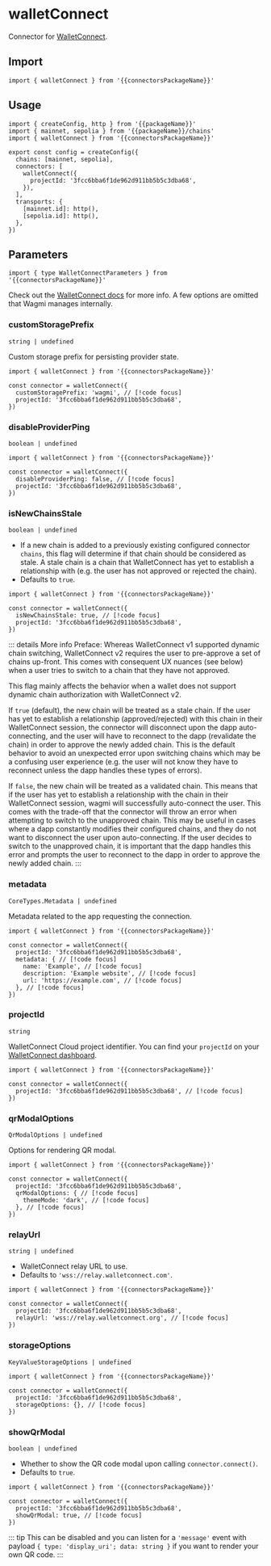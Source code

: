 <!-- <script setup>
const packageName = 'wagmi'
const connectorsPackageName = 'wagmi/connectors'
</script> -->

# walletConnect

Connector for [WalletConnect](https://walletconnect.com).

## Import

```ts-vue
import { walletConnect } from '{{connectorsPackageName}}'
```

## Usage

```ts-vue{3,8-10}
import { createConfig, http } from '{{packageName}}'
import { mainnet, sepolia } from '{{packageName}}/chains'
import { walletConnect } from '{{connectorsPackageName}}'

export const config = createConfig({
  chains: [mainnet, sepolia],
  connectors: [
    walletConnect({
      projectId: '3fcc6bba6f1de962d911bb5b5c3dba68',
    }),
  ],
  transports: {
    [mainnet.id]: http(),
    [sepolia.id]: http(),
  },
})
```

## Parameters

```ts-vue
import { type WalletConnectParameters } from '{{connectorsPackageName}}'
```

Check out the [WalletConnect docs](https://github.com/WalletConnect/walletconnect-monorepo/tree/v2.0/providers/ethereum-provider) for more info. A few options are omitted that Wagmi manages internally.

### customStoragePrefix <Badge :text="`${packageName === '@wagmi/core' ? '@wagmi/connectors@>=5.1.8' : `${packageName}@>=${packageName === 'wagmi' ? '2.12.8' : packageName === '@wagmi/vue' ? '0.0.40' : ''}`}`" />

`string | undefined`

Custom storage prefix for persisting provider state.

```ts-vue
import { walletConnect } from '{{connectorsPackageName}}'

const connector = walletConnect({
  customStoragePrefix: 'wagmi', // [!code focus]
  projectId: '3fcc6bba6f1de962d911bb5b5c3dba68',
})
```

### disableProviderPing

`boolean | undefined`

```ts-vue
import { walletConnect } from '{{connectorsPackageName}}'

const connector = walletConnect({
  disableProviderPing: false, // [!code focus]
  projectId: '3fcc6bba6f1de962d911bb5b5c3dba68',
})
```

### isNewChainsStale

`boolean | undefined`

- If a new chain is added to a previously existing configured connector `chains`, this flag
will determine if that chain should be considered as stale. A stale chain is a chain that
WalletConnect has yet to establish a relationship with (e.g. the user has not approved or
rejected the chain).
- Defaults to `true`.

```ts-vue
import { walletConnect } from '{{connectorsPackageName}}'

const connector = walletConnect({
  isNewChainsStale: true, // [!code focus]
  projectId: '3fcc6bba6f1de962d911bb5b5c3dba68',
})
```

::: details More info
Preface: Whereas WalletConnect v1 supported dynamic chain switching, WalletConnect v2 requires
the user to pre-approve a set of chains up-front. This comes with consequent UX nuances (see below) when
a user tries to switch to a chain that they have not approved.

This flag mainly affects the behavior when a wallet does not support dynamic chain authorization
with WalletConnect v2.

If `true` (default), the new chain will be treated as a stale chain. If the user
has yet to establish a relationship (approved/rejected) with this chain in their WalletConnect
session, the connector will disconnect upon the dapp auto-connecting, and the user will have to
reconnect to the dapp (revalidate the chain) in order to approve the newly added chain.
This is the default behavior to avoid an unexpected error upon switching chains which may
be a confusing user experience (e.g. the user will not know they have to reconnect
unless the dapp handles these types of errors).

If `false`, the new chain will be treated as a validated chain. This means that if the user
has yet to establish a relationship with the chain in their WalletConnect session, wagmi will successfully
auto-connect the user. This comes with the trade-off that the connector will throw an error
when attempting to switch to the unapproved chain. This may be useful in cases where a dapp constantly
modifies their configured chains, and they do not want to disconnect the user upon
auto-connecting. If the user decides to switch to the unapproved chain, it is important that the
dapp handles this error and prompts the user to reconnect to the dapp in order to approve
the newly added chain.
:::

### metadata

`CoreTypes.Metadata | undefined`

Metadata related to the app requesting the connection.

```ts-vue
import { walletConnect } from '{{connectorsPackageName}}'

const connector = walletConnect({
  projectId: '3fcc6bba6f1de962d911bb5b5c3dba68',
  metadata: { // [!code focus]
    name: 'Example', // [!code focus]
    description: 'Example website', // [!code focus]
    url: 'https://example.com', // [!code focus]
  }, // [!code focus]
})
```

### projectId

`string`

WalletConnect Cloud project identifier. You can find your `projectId` on your [WalletConnect dashboard](https://cloud.reown.com/sign-in).

```ts-vue
import { walletConnect } from '{{connectorsPackageName}}'

const connector = walletConnect({
  projectId: '3fcc6bba6f1de962d911bb5b5c3dba68', // [!code focus]
})
```

### qrModalOptions

`QrModalOptions | undefined`

Options for rendering QR modal.

```ts-vue
import { walletConnect } from '{{connectorsPackageName}}'

const connector = walletConnect({
  projectId: '3fcc6bba6f1de962d911bb5b5c3dba68',
  qrModalOptions: { // [!code focus]
    themeMode: 'dark', // [!code focus]
  }, // [!code focus]
})
```

### relayUrl

`string | undefined`

- WalletConnect relay URL to use.
- Defaults to `'wss://relay.walletconnect.com'`.

```ts-vue
import { walletConnect } from '{{connectorsPackageName}}'

const connector = walletConnect({
  projectId: '3fcc6bba6f1de962d911bb5b5c3dba68',
  relayUrl: 'wss://relay.walletconnect.org', // [!code focus]
})
```

### storageOptions

`KeyValueStorageOptions | undefined`

```ts-vue
import { walletConnect } from '{{connectorsPackageName}}'

const connector = walletConnect({
  projectId: '3fcc6bba6f1de962d911bb5b5c3dba68',
  storageOptions: {}, // [!code focus]
})
```

### showQrModal

`boolean | undefined`

- Whether to show the QR code modal upon calling `connector.connect()`.
- Defaults to `true`.

```ts-vue
import { walletConnect } from '{{connectorsPackageName}}'

const connector = walletConnect({
  projectId: '3fcc6bba6f1de962d911bb5b5c3dba68',
  showQrModal: true, // [!code focus]
})
```

::: tip
This can be disabled and you can listen for a `'message'` event with payload `{ type: 'display_uri'; data: string }` if you want to render your own QR code.
:::
